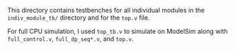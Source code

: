 This directory contains testbenches for all individual modules in the `indiv_module_tb/` directory and for the `top.v` file.

For full CPU simulation, I used `top_tb.v` to simulate on ModelSim along with `full_control.v`, `full_dp_seq*.v`, and `top.v`.
